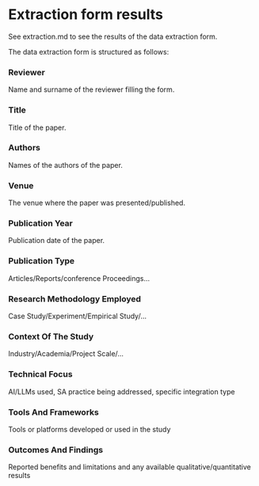 # Extraction form results  
See extraction.md to see the results of the data extraction form.  
  
The data extraction form is structured as follows:  
  
### Reviewer  
Name and surname of the reviewer filling the form.  
  
### Title  
Title of the paper.  
  
### Authors  
Names of the authors of the paper.  
  
### Venue  
The venue where the paper was presented/published.  
  
### Publication Year
Publication date of the paper.  
  
### Publication Type  
Articles/Reports/conference Proceedings…  
  
### Research Methodology Employed  
Case Study/Experiment/Empirical Study/…  
  
### Context Of The Study  
Industry/Academia/Project Scale/…  
  
### Technical Focus  
AI/LLMs used, SA practice being addressed, specific integration type  
  
### Tools And Frameworks  
Tools or platforms developed or used in the study  
  
### Outcomes And Findings  
Reported benefits and limitations and any available qualitative/quantitative results  
